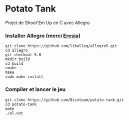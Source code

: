 # Potato Tank
Projet de Shoot'Em Up en C avec Allegro

### Installer Allegro (merci [Eresia](https://www.github.com/Eresia "Github de Eresia"))
```
git clone https://github.com/liballeg/allegro5.git
cd allegro
git checkout 5.0
mkdir build
cd build
cmake ..
make
sudo make install
```

### Compiler et lancer le jeu
```
git clone https://github.com/Bizuteam/potato-tank.git
cd potato-tank
make
./al.out
```
